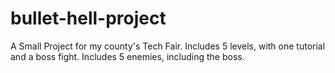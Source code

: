 # bullet-hell-project

A Small Project for my county's Tech Fair.
Includes 5 levels, with one tutorial and a boss fight.
Includes 5 enemies, including the boss.
